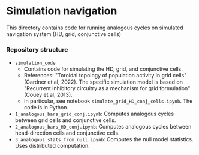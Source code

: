 # Simulation navigation

This directory contains code for running analogous cycles on simulated navigation system (HD, grid, conjunctive cells)

### Repository structure
* `simulation_code`
    * Contains code for simulating the HD, grid, and conjunctive cells. 
    * References: "Toroidal topology of population activity in grid cells" (Gardner et al, 2022). The specific simulation model is based on "Recurrent inhibitory circuitry as a mechanism for grid formulation" (Couey et al, 2013).
    * In particular, see notebook `simulate_grid_HD_conj_cells.ipynb`. The code is in Python. 
* `1_analogous_bars_grid_conj.ipynb`: Computes analogous cycles between grid cells and conjunctive cells.
* `2_analogous_bars_HD_conj.ipynb`: Computes analogous cycles between head-direction cells and conjunctive cells.
* `3_analogous_stats_from_null.ipynb`: Computes the null model statistics. Uses distributed computation.